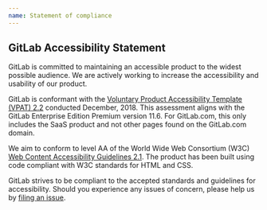 ```yaml
---
name: Statement of compliance
---
```


## GitLab Accessibility Statement

GitLab is committed to maintaining an accessible product to the widest possible audience. We are actively working to increase the accessibility and usability of our product.

GitLab is conformant with the [Voluntary Product Accessibility Template (VPAT) 2.2](/accessibility/vpat) conducted December, 2018\. This assessment aligns with the GitLab Enterprise Edition Premium version 11.6\. For GitLab.com, this only includes the SaaS product and not other pages found on the GitLab.com domain.

We aim to conform to level AA of the World Wide Web Consortium (W3C) [Web Content Accessibility Guidelines 2.1](https://www.w3.org/TR/WCAG21/). The product has been built using code compliant with W3C standards for HTML and CSS.

GitLab strives to be compliant to the accepted standards and guidelines for accessibility. Should you experience any issues of concern, please help us by [filing an issue](https://gitlab.com/gitlab-org/gitlab-ce/issues/new?issue).
